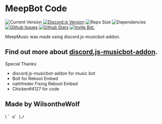 MeepBot Code
==========================

![Current Version](https://img.shields.io/github/package-json/v/wilsonthewolf/meepbot.svg)
[![Discord.js Version](https://img.shields.io/github/package-json/dependency-version/wilsonthewolf/meepbot/discord.js.svg?logo=discord&logoColor=white)](https://discord.js.org/)
![Repo Size](https://img.shields.io/github/repo-size/wilsonthewolf/meepbot.svg)
![Dependencies](https://img.shields.io/david/wilsonthewolf/meepbot.svg)
[![Github Issues](https://img.shields.io/github/issues/wilsonthewolf/meepbot.svg?logo=github)](https://github.com/wilsonthewolf/meepbot/issues)
[![Github Stars](https://img.shields.io/github/stars/wilsonthewolf/meepbot.svg?style=social)](https://github.com/wilsonthewolf/meepbot/issues)
[![Invite Bot.](https://img.shields.io/endpoint.svg?logo=discord&logoColor=white&url=https%3A%2F%2Fmeep-bot.glitch.me%2Finvites)](https://discordapp.com/api/oauth2/authorize?client_id=519354760139243531&permissions=3145728&scope=bot)

MeepMusic was made using discord.js-musicbot-addon.


Find out more about [discord.js-musicbot-addon](https://www.npmjs.com/package/discord.js-musicbot-addon).
------------

Special Thanks:
- discord.js-musicbot-addon for music bot
- Bolt for Reboot Embed
- nathfreder Fixing Reboot Embed
- Chicken#4127 for code

Made by WilsontheWolf
--------------

\ ゜o゜)ノ

